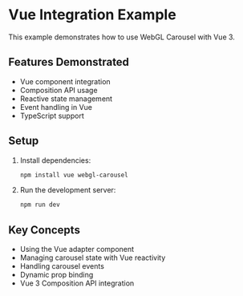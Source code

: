 # Vue Integration Example

This example demonstrates how to use WebGL Carousel with Vue 3.

## Features Demonstrated

- Vue component integration
- Composition API usage
- Reactive state management
- Event handling in Vue
- TypeScript support

## Setup

1. Install dependencies:
   ```bash
   npm install vue webgl-carousel
   ```

2. Run the development server:
   ```bash
   npm run dev
   ```

## Key Concepts

- Using the Vue adapter component
- Managing carousel state with Vue reactivity
- Handling carousel events
- Dynamic prop binding
- Vue 3 Composition API integration